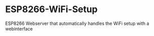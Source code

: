# ESP8266-WiFi-Setup
ESP8266 Webserver that automatically handles the WiFi setup with a webinterface
